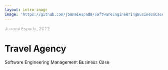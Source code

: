 ```yaml
---
layout: intro-image
image: 'https://github.com/joanmiespada/SoftwareEngineeringBusinessCaseStudies/blob/main/cases/travelagency/img/plane.jpg?raw=true'
---
```



<div class="absolute bottom-10">
  <span class="font-700">
    <p style="color:darkgrey">Joanmi Espada, 2022</p>
  </span>
</div>

<div class="absolute top-10">
  <h1>Travel Agency</h1>
  <p>Software Engineering Management Business Case</p>
</div>
